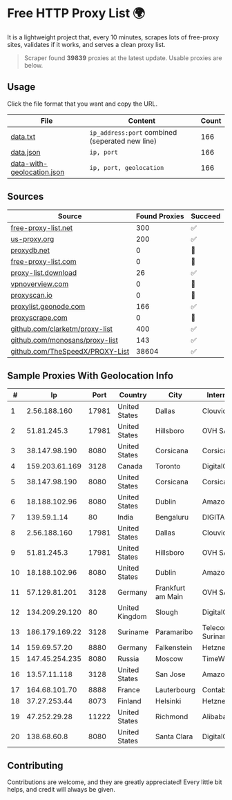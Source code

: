 
# Free HTTP Proxy List 🌍

It is a lightweight project that, every 10 minutes, scrapes lots of free-proxy sites, validates if it works, and serves a clean proxy list.


> Scraper found **39839** proxies at the latest update. Usable proxies are below.

## Usage

Click the file format that you want and copy the URL.


|File|Content|Count|
|----|-------|-----|
|[data.txt](https://raw.githubusercontent.com/themiralay/Proxy-List-World/master/data.txt)|`ip_address:port` combined (seperated new line)|166|
|[data.json](https://raw.githubusercontent.com/themiralay/Proxy-List-World/master/data.json)|`ip, port`|166|
|[data-with-geolocation.json](https://raw.githubusercontent.com/themiralay/Proxy-List-World/master/data-with-geolocation.json)|`ip, port, geolocation`|166|

## Sources

|Source|Found Proxies|Succeed|
|------|-------------|-------|
|[free-proxy-list.net](https://free-proxy-list.net)|300|✅|
|[us-proxy.org](https://www.us-proxy.org)|200|✅|
|[proxydb.net](http://proxydb.net)|0|🚫|
|[free-proxy-list.com](https://free-proxy-list.com/?page=&port=&type%5B%5D=http&type%5B%5D=https&up_time=0&search=Search)|0|🚫|
|[proxy-list.download](https://www.proxy-list.download/HTTP)|26|✅|
|[vpnoverview.com](https://vpnoverview.com/privacy/anonymous-browsing/free-proxy-servers)|0|🚫|
|[proxyscan.io](https://www.proxyscan.io)|0|🚫|
|[proxylist.geonode.com](https://proxylist.geonode.com/api/proxy-list?limit=300&page=1&sort_by=lastChecked&sort_type=desc&protocols=http,https)|166|✅|
|[proxyscrape.com](https://api.proxyscrape.com/v2/?request=displayproxies&protocol=http&timeout=10000&country=all&ssl=all&anonymity=all)|0|🚫|
|[github.com/clarketm/proxy-list](https://raw.githubusercontent.com/clarketm/proxy-list/master/proxy-list-raw.txt)|400|✅|
|[github.com/monosans/proxy-list](https://raw.githubusercontent.com/monosans/proxy-list/main/proxies/http.txt)|143|✅|
|[github.com/TheSpeedX/PROXY-List](https://raw.githubusercontent.com/TheSpeedX/PROXY-List/master/http.txt)|38604|✅|


## Sample Proxies With Geolocation Info

|#|Ip|Port|Country|City|Internet Service Provider|
|-|--|----|-------|----|-------------------------|
|1|2.56.188.160|17981|United States|Dallas|Clouvider Limited|
|2|51.81.245.3|17981|United States|Hillsboro|OVH SAS|
|3|38.147.98.190|8080|United States|Corsicana|Corsicana ISD|
|4|159.203.61.169|3128|Canada|Toronto|DigitalOcean, LLC|
|5|38.147.98.190|8080|United States|Corsicana|Corsicana ISD|
|6|18.188.102.96|8080|United States|Dublin|Amazon.com, Inc.|
|7|139.59.1.14|80|India|Bengaluru|DIGITALOCEAN|
|8|2.56.188.160|17981|United States|Dallas|Clouvider Limited|
|9|51.81.245.3|17981|United States|Hillsboro|OVH SAS|
|10|18.188.102.96|8080|United States|Dublin|Amazon.com, Inc.|
|11|57.129.81.201|3128|Germany|Frankfurt am Main|OVH SAS|
|12|134.209.29.120|80|United Kingdom|Slough|DigitalOcean, LLC|
|13|186.179.169.22|3128|Suriname|Paramaribo|Telecommunicationcompany Suriname - TeleSur|
|14|159.69.57.20|8880|Germany|Falkenstein|Hetzner Online GmbH|
|15|147.45.254.235|8080|Russia|Moscow|TimeWeb LLC|
|16|13.57.11.118|3128|United States|San Jose|Amazon.com, Inc.|
|17|164.68.101.70|8888|France|Lauterbourg|Contabo GmbH|
|18|37.27.253.44|8073|Finland|Helsinki|Hetzner Online GmbH|
|19|47.252.29.28|11222|United States|Richmond|Alibaba Cloud LLC|
|20|138.68.60.8|8080|United States|Santa Clara|DigitalOcean, LLC|



## Contributing

Contributions are welcome, and they are greatly appreciated! Every
little bit helps, and credit will always be given.

